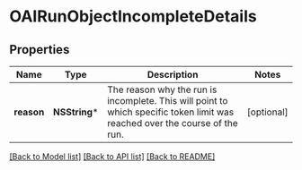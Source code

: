 # OAIRunObjectIncompleteDetails

## Properties
Name | Type | Description | Notes
------------ | ------------- | ------------- | -------------
**reason** | **NSString*** | The reason why the run is incomplete. This will point to which specific token limit was reached over the course of the run. | [optional] 

[[Back to Model list]](../README.md#documentation-for-models) [[Back to API list]](../README.md#documentation-for-api-endpoints) [[Back to README]](../README.md)


